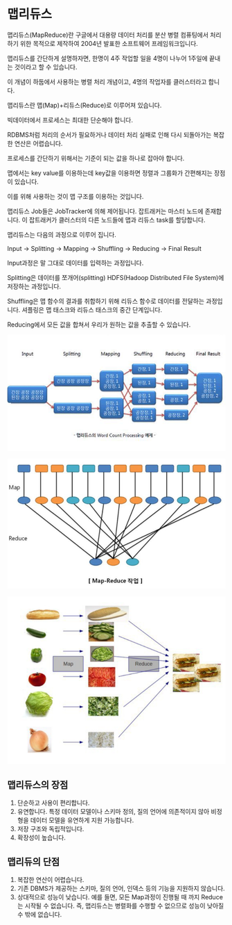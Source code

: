 # 맵리듀스

 맵리듀스(MapReduce)란 구글에서 대용량 데이터 처리를 분산 병렬 컴퓨팅에서 처리하기 위한 목적으로 제작하여 2004년 발표한 소프트웨어 프레임워크입니다. 

맵리듀스를 간단하게 설명하자면, 한명이 4주 작업할 일을 4명이 나누어 1주일에 끝내는 것이라고 할 수 있습니다. 

이 개념이 하둡에서 사용하는 병렬 처리 개념이고, 4명의 작업자를 클러스터라고 합니다. 

맵리듀스란 맵(Map)+리듀스(Reduce)로 이루어져 있습니다. 

빅데이터에서 프로세스는 최대한 단순해야 합니다. 

RDBMS처럼 처리의 순서가 필요하거나 데이터 처리 실패로 인해 다시 되돌아가는 복잡한 연산은 어렵습니다. 

프로세스를 간단하기 위해서는 기준이 되는 값을 하나로 잡아야 합니다. 

맵에서는 key value를 이용하는데 key값을 이용하면 정렬과 그룹화가 간편해지는 장점이 있습니다. 

이를 위해 사용하는 것이 맵 구조를 이용하는 것입니다. 



맵리듀스 Job들은 JobTracker에 의해 제어됩니다. 잡트래커는 마스터 노드에 존재합니다. 이 잡트래커가 클러스터의 다른 노드들에 맵과 리듀스 task를 할당합니다. 



맵리듀스는 다음의 과정으로 이루어 집니다. 



Input -> Splitting -> Mapping -> Shuffling -> Reducing -> Final Result



Input과정은 말 그대로 데이터를 입력하는 과정입니다. 



Splitting은 데이터를 쪼개어(splitting) HDFS(Hadoop Distributed File System)에 저장하는 과정입니다. 



Shuffling은 맵 함수의 결과를 취합하기 위해 리듀스 함수로 데이터를 전달하는 과정입니다. 셔플링은 맵 태스크와 리듀스 태스크의 중간 단계입니다. 



Reducing에서 모든 값을 합쳐서 우리가 원하는 값을 추출할 수 있습니다. 

![image-20210713091436911](md-images/image-20210713091436911.png)

![image-20210713091456376](md-images/image-20210713091456376.png)

![image-20210713091518574](md-images/image-20210713091518574.png)

## 맵리듀스의 장점 

1. 단순하고 사용이 편리합니다.
2. 유연합니다. 특정 데이터 모델이나 스키마 정의, 질의 언어에 의존적이지 않아 비정형을 데이터 모델을 유연하게 지원 가능합니다. 
3. 저장 구조와 독립적입니다. 
4. 확장성이 높습니다.



## 맵리듀의 단점 

1. 복잡한 연산이 어렵습니다. 
2. 기존 DBMS가 제공하는 스키마, 질의 언어, 인덱스 등의 기능을 지원하지 않습니다. 
3. 상대적으로 성능이 낮습니다. 예를 들면, 모든 Map과정이 진행될 때 까지 Reduce는 시작될 수 없습니다. 즉, 맵리듀스는 병렬화를 수행할 수 없으므로 성능이 낮아질 수 밖에 없습니다. 